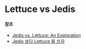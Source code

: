 # Lettuce vs Jedis



#### 참조

- [Jedis vs. Lettuce: An Exploration](https://redislabs.com/blog/jedis-vs-lettuce-an-exploration/)
- [Jedis 보다 Lettuce 를 쓰자](https://jojoldu.tistory.com/418)